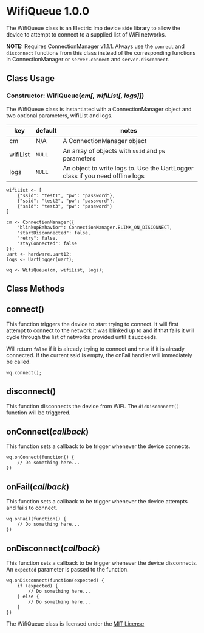 # WifiQueue 1.0.0

The WifiQueue class is an Electric Imp device side library to allow the device to attempt to connect to a supplied list of WiFi networks.

**NOTE:** Requires ConnectionManager v1.1.1.
Always use the `connect` and `disconnect` functions from this class instead of the corresponding functions in ConnectionManager or `server.connect` and `server.disconnect`.

## Class Usage

### Constructor: WifiQueue(*cm[, wifiList[,  logs]]*)

The WifiQueue class is instantiated with a ConnectionManager object and two optional parameters, wifiList and logs.

| key               | default             | notes |
| ----------------- | ------------------- | ----- |
| cm | N/A | A ConnectionManager object |
| wifiList | `NULL` | An array of objects with `ssid` and `pw` parameters |
| logs | `NULL` | An object to write logs to. Use the UartLogger class if you need offline logs |

```squirrel
wifiList <- [
	{"ssid": "test1", "pw": "password"},
	{"ssid": "test2", "pw": "password"},
	{"ssid": "test3", "pw": "password"}
]

cm <- ConnectionManager({
	"blinkupBehavior": ConnectionManager.BLINK_ON_DISCONNECT,
	"startDisconnected": false,
	"retry": false,
	"stayConnected": false
});
uart <- hardware.uart12;
logs <- UartLogger(uart);

wq <- WifiQueue(cm, wifiList, logs);
```

## Class Methods

## connect()

This function triggers the device to start trying to connect. It will first attempt to connect to the network it was blinked up to and if that
fails it will cycle through the list of networks provided until it succeeds.

Will return `false` if it is already trying to connect and `true` if it is already connected.
If the current ssid is empty, the onFail handler will immediately be called.

```squirrel
wq.connect();
```

## disconnect()

This function disconnects the device from WiFi. The `didDisconnect()` function will be triggered.

## onConnect(*callback*)

This function sets a callback to be trigger whenever the device connects.

```squirrel
wq.onConnect(function() {
	// Do something here...
})
```

## onFail(*callback*)

This function sets a callback to be trigger whenever the device attempts and fails to connect.

```squirrel
wq.onFail(function() {
	// Do something here...
})
```

## onDisconnect(*callback*)

This function sets a callback to be trigger whenever the device disconnects. An `expected` parameter is passed to the function.

```squirrel
wq.onDisconnect(function(expected) {
	if (expected) {
		// Do something here...
	} else {
		// Do something here...
	}
})
```

The WifiQueue class is licensed under the [MIT License](https://github.com/mysticpants/WifiQueue/LICENSE)
